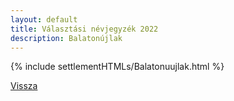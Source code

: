 ```yaml
---
layout: default
title: Választási névjegyzék 2022
description: Balatonújlak
---
```


{% include settlementHTMLs/Balatonuujlak.html %}

[Vissza](../)